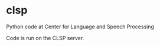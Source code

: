 # clsp
Python code at Center for Language and Speech Processing 

Code is run on the CLSP server. 






